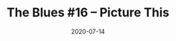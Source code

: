 ---
_schema: default
title: 'The Blues #16 – Picture This'
link: https://www.geocaching.com/geocache/GC8W9RX
owner: zzbob
date: 2020-07-14
log_type: Found It
display_coords: N 41° 34.081' W 075° 32.271'
latitude: '41.568016'
longitude: '-75.53785'
first_stage: false
bogus: true
zhanna_log:  >-
    Hi zzbob!


    It was a pleasant surprise to see a mystery cache pop up relatively close by. We puzzled over it for a while last night, and this morning we noticed something that suddenly made the solution clear to us. Our first trip to the cache coordinates wasn’t fruitful, and we were even concerned that we might be in the wrong spot. But with our location doubly confirmed, we tried again this evening, and we were successful! Thanks for a tricky puzzle and hunt.


    Zhanna
rich_log:   >-
    Howdy, ZZBob!


    Found it with Zhanna this evening during our second attempt today.


    • Puzzle rating => **Devilishly SNEAKY!!!**


    • Cache Hide rating => **Very well concealed, coordinates spot on.**


    • Cache Location rating => **Meh. Nothing much to see here.**   


    Thanks for the cache. We will be checking out some of your other nearby Mystery caches soon.


    ~Rich in NEPA~
image_gallery_zh: gallery1
image_gallery_zh_class: single
post_id: 12347
---